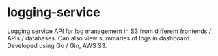 # logging-service

Logging service API for log management in S3 from different frontends / APIs / databases. Can also view summaries of logs in dashboard. Developed using Go / Gin, AWS S3.

